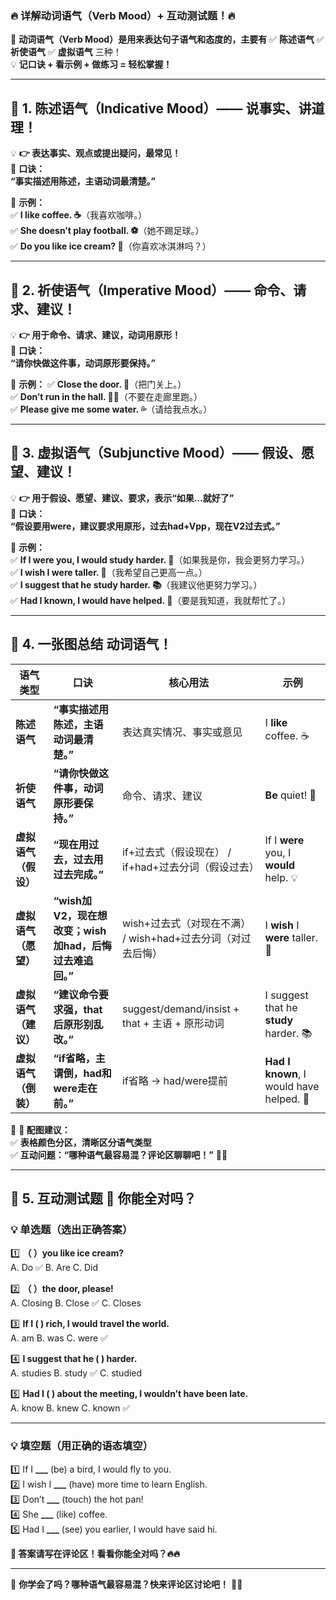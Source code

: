### **🔥 详解动词语气（Verb Mood）+ 互动测试题！🔥**

📌 **动词语气（Verb Mood）是用来表达句子语气和态度的，主要有** ✅ **陈述语气** ✅ **祈使语气** ✅ **虚拟语气** 三种！  
💡 **记口诀 + 看示例 + 做练习 = 轻松掌握！**

------

## **🌟 1. 陈述语气（Indicative Mood）—— 说事实、讲道理！**

💡 **👉 表达事实、观点或提出疑问，最常见！**  
🚀 **口诀：**  
**“事实描述用陈述，主语动词最清楚。”**  

📌 **示例：**  
✅ **I like coffee. ☕**（我喜欢咖啡。）  
✅ **She doesn’t play football. ⚽**（她不踢足球。）  
✅ **Do you like ice cream? 🍦**（你喜欢冰淇淋吗？）  

------

## **🌟 2. 祈使语气（Imperative Mood）—— 命令、请求、建议！**

💡 **👉 用于命令、请求、建议，动词用原形！**  
🚀 **口诀：**  
**“请你快做这件事，动词原形要保持。”**

📌 **示例：**
✅ **Close the door. 🚪**（把门关上。）  
✅ **Don’t run in the hall. 🚫🏃**（不要在走廊里跑。）  
✅ **Please give me some water. 💦**（请给我点水。）  

------

## **🌟 3. 虚拟语气（Subjunctive Mood）—— 假设、愿望、建议！**

💡 **👉 用于假设、愿望、建议、要求，表示“如果…就好了”**  
🚀 **口诀：**    
**“假设要用were，建议要求用原形，过去had+Vpp，现在V2过去式。”**

📌 **示例：**  
✅ **If I were you, I would study harder. 📖**（如果我是你，我会更努力学习。）  
✅ **I wish I were taller. 📏**（我希望自己更高一点。）  
✅ **I suggest that he study harder. 📚**（我建议他更努力学习。）  
✅ **Had I known, I would have helped. 🤝**（要是我知道，我就帮忙了。）  

------

## **🌟 4. 一张图总结 动词语气！**

| **语气类型**         | **口诀**                                                | **核心用法**                                                | **示例**                                |
| -------------------- | ------------------------------------------------------- | ----------------------------------------------------------- | --------------------------------------- |
| **陈述语气**         | **“事实描述用陈述，主语动词最清楚。”**                  | 表达真实情况、事实或意见                                    | I **like** coffee. ☕                    |
| **祈使语气**         | **“请你快做这件事，动词原形要保持。”**                  | 命令、请求、建议                                            | **Be** quiet! 🤫                         |
| **虚拟语气（假设）** | **“现在用过去，过去用过去完成。”**                      | if+过去式（假设现在） / if+had+过去分词（假设过去）         | If I **were** you, I **would** help. 💡  |
| **虚拟语气（愿望）** | **“wish加V2，现在想改变；wish加had，后悔过去难追回。”** | wish+过去式（对现在不满） / wish+had+过去分词（对过去后悔） | I **wish** I **were** taller. 📏         |
| **虚拟语气（建议）** | **“建议命令要求强，that后原形别乱改。”**                | suggest/demand/insist + that + 主语 + 原形动词              | I suggest that he **study** harder. 📚   |
| **虚拟语气（倒装）** | **“if省略，主谓倒，had和were走在前。”**                 | if省略 → had/were提前                                       | **Had I known**, I would have helped. 🤝 |

📌 **🎨 配图建议：**  
✅ **表格颜色分区，清晰区分语气类型**  
✅ **互动问题：“哪种语气最容易混？评论区聊聊吧！”** 💬🔥 

------

## **🌟 5. 互动测试题 🎯 你能全对吗？**

### **💡 单选题（选出正确答案）**

1️⃣ **（ ）you like ice cream?**  
A. Do ✅ B. Are C. Did

2️⃣ **（ ）the door, please!**  
A. Closing B. Close ✅ C. Closes

3️⃣ **If I ( ) rich, I would travel the world.**  
A. am B. was C. were ✅

4️⃣ **I suggest that he ( ) harder.**  
A. studies B. study ✅ C. studied

5️⃣ **Had I ( ) about the meeting, I wouldn’t have been late.**  
A. know B. knew C. known ✅

------

### **💡 填空题（用正确的语态填空）**

1️⃣ If I **___** (be) a bird, I would fly to you.  
2️⃣ I wish I **___** (have) more time to learn English.  
3️⃣ Don’t **___** (touch) the hot pan!  
4️⃣ She **___** (like) coffee.  
5️⃣ Had I **___** (see) you earlier, I would have said hi.

**💬 答案请写在评论区！看看你能全对吗？🔥🔥**

------

📌 **你学会了吗？哪种语气最容易混？快来评论区讨论吧！** 📝🎯
